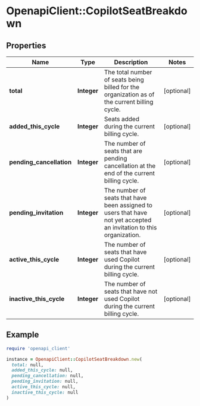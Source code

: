 # OpenapiClient::CopilotSeatBreakdown

## Properties

| Name | Type | Description | Notes |
| ---- | ---- | ----------- | ----- |
| **total** | **Integer** | The total number of seats being billed for the organization as of the current billing cycle. | [optional] |
| **added_this_cycle** | **Integer** | Seats added during the current billing cycle. | [optional] |
| **pending_cancellation** | **Integer** | The number of seats that are pending cancellation at the end of the current billing cycle. | [optional] |
| **pending_invitation** | **Integer** | The number of seats that have been assigned to users that have not yet accepted an invitation to this organization. | [optional] |
| **active_this_cycle** | **Integer** | The number of seats that have used Copilot during the current billing cycle. | [optional] |
| **inactive_this_cycle** | **Integer** | The number of seats that have not used Copilot during the current billing cycle. | [optional] |

## Example

```ruby
require 'openapi_client'

instance = OpenapiClient::CopilotSeatBreakdown.new(
  total: null,
  added_this_cycle: null,
  pending_cancellation: null,
  pending_invitation: null,
  active_this_cycle: null,
  inactive_this_cycle: null
)
```

